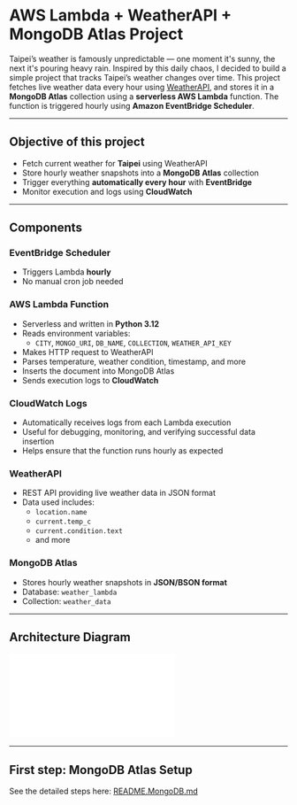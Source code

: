 # AWS Lambda + WeatherAPI + MongoDB Atlas Project

Taipei’s weather is famously unpredictable — one moment it's sunny, the next it's pouring heavy rain. Inspired by this daily chaos, I decided to build a simple project that tracks Taipei’s weather changes over time. This project fetches live weather data every hour using [WeatherAPI](https://www.weatherapi.com/), and stores it in a **MongoDB Atlas** collection using a **serverless AWS Lambda** function. The function is triggered hourly using **Amazon EventBridge Scheduler**.


---

## Objective of this project

- Fetch current weather for **Taipei** using WeatherAPI
- Store hourly weather snapshots into a **MongoDB Atlas** collection
- Trigger everything **automatically every hour** with **EventBridge**
- Monitor execution and logs using **CloudWatch**


---

## Components

### EventBridge Scheduler
- Triggers Lambda **hourly**
- No manual cron job needed

### AWS Lambda Function
- Serverless and written in **Python 3.12**
- Reads environment variables:
  - `CITY`, `MONGO_URI`, `DB_NAME`, `COLLECTION`, `WEATHER_API_KEY`
- Makes HTTP request to WeatherAPI
- Parses temperature, weather condition, timestamp, and more
- Inserts the document into MongoDB Atlas
- Sends execution logs to **CloudWatch**

### CloudWatch Logs
- Automatically receives logs from each Lambda execution
- Useful for debugging, monitoring, and verifying successful data insertion
- Helps ensure that the function runs hourly as expected

### WeatherAPI
- REST API providing live weather data in JSON format
- Data used includes:
  - `location.name`
  - `current.temp_c`
  - `current.condition.text`
  - and more

### MongoDB Atlas
- Stores hourly weather snapshots in **JSON/BSON format**
- Database: `weather_lambda`
- Collection: `weather_data`


---

## Architecture Diagram
![Architecture Diagram](./diagrams/architecture.pdf)


---

## First step: MongoDB Atlas Setup
See the detailed steps here: [README.MongoDB.md](./readmes/README.MongoDB.md)

